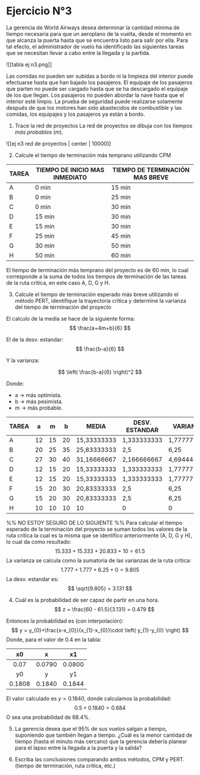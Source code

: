 # Ejercicio N°3
La gerencia de World Airways desea determinar la cantidad mínima de tiempo necesaria para que un aeroplano de la vuelta, desde el momento en que alcanza la puerta hasta que se encuentra listo para salir por ella. Para tal efecto, el administrador de vuelo ha identificado las siguientes tareas que se necesitan llevar a cabo entre la llegada y la partida.

![[tabla ej n3.png]]

Las comidas no pueden ser subidas a bordo ni la limpieza del interior puede efectuarse hasta que han bajado los pasajeros. El equipaje de los pasajeros que parten no puede ser cargado hasta que se ha descargado el equipaje de los que llegan. Los pasajeros no pueden abordar la nave hasta que el interior esté limpio. La prueba de seguridad puede realizarse solamente después de que los motores han sido abastecidos de combustible y las comidas, los equipajes y los pasajeros ya están a bordo.

1. Trace la red de proyectos
La red de proyectos se dibuja con los tiempos *más probables* ($m$).


![[ej n3 red de proyectos | center | 10000]]


2. Calcule el tiempo de terminación más temprano utilizando CPM

| TAREA | TIEMPO DE INICIO MAS INMEDIATO | TIEMPO DE TERMINACIÓN MAS BREVE |
| ----- | ------------------------------ | ------------------------------- |
| A     | 0 min                          | 15 min                          |
| B     | 0 min                          | 25 min                          |
| C     | 0 min                          | 30 min                          |
| D     | 15 min                         | 30 min                          |
| E     | 15 min                         | 30 min                          |
| F     | 25 min                         | 45 min                          |
| G     | 30 min                         | 50 min                          |
| H     | 50 min                         | 60 min                          |
El tiempo de terminación más temprano del proyecto es de 60 min, lo cual corresponde a la suma de todos los tiempos de terminación de las tareas de la ruta critica, en este caso A, D, G y H.

3. Calcule el tiempo de terminación esperado más breve utilizando el método PERT, identifique la trayectoria crítica y determine la varianza del tiempo de terminación del proyecto

El calculo de la media se hace de la siguiente forma:
$$
\frac{a+4m+b}{6}
$$

El de la desv. estandar:
$$
\frac{b-a}{6}
$$

Y la varianza:
$$
$$

$$
\left( \frac{b-a}{6} \right)^2
$$

Donde:
- a -> más optimista.
- b -> más pesimista.
- m -> más probable.

| TAREA | a  | m  | b  | MEDIA       | DESV. ESTANDAR | VARIANZA    |
|-------|----|----|----|-------------|----------------|-------------|
| A     | 12 | 15 | 20 | 15,33333333 | 1,333333333    | 1,777777778 |
| B     | 20 | 25 | 35 | 25,83333333 | 2,5            | 6,25        |
| C     | 27 | 30 | 40 | 31,16666667 | 2,166666667    | 4,694444444 |
| D     | 12 | 15 | 20 | 15,33333333 | 1,333333333    | 1,777777778 |
| E     | 12 | 15 | 20 | 15,33333333 | 1,333333333    | 1,777777778 |
| F     | 15 | 20 | 30 | 20,83333333 | 2,5            | 6,25        |
| G     | 15 | 20 | 30 | 20,83333333 | 2,5            | 6,25        |
| H     | 10 | 10 | 10 | 10          | 0              | 0           |


%% NO ESTOY SEGURO DE LO SIGUIENTE %%
Para calcular el tiempo esperado de la terminación del proyecto se suman todos los valores de la ruta critica la cual es la misma que se identifico anteriormente (A, D, G y H), lo cual da como resultado:
$$
15.333+15.333+20.833+10 = 61.5
$$
La varianza se calcula como la sumatoria de las varianzas de la ruta critica:
$$
1.777+1.777+6.25+0=9.805
$$
La desv. estandar es:
$$
\sqrt{9.805} = 3.131
$$

4. Cuál es la probabilidad de ser capaz de partir en una hora.
$$
z = \frac{60 - 61.5}{3.131} = 0.479
$$

Entonces la probabilidad es (con interpolación):
$$
y = y_{0}+\frac{x-x_{0}}{x_{1}-x_{0}}\cdot \left( y_{1}-y_{0} \right)
$$
Donde, para el valor de 0.4 en la tabla:

|   x0   |   x    |   x1   |
| :----: | :----: | :----: |
|  0.07  | 0.0790 | 0.0800 |
|   y0   |   y    |   y1   |
| 0.1808 | 0.1840 | 0.1844 |
El valor calculado es $y = 0.1840$, donde calculamos la probabilidad:
$$
0.5 + 0.1840 = 0.684
$$
O sea una probabilidad de $68.4\%$.

5. La gerencia desea que el 95% de sus vuelos salgan a tiempo, suponiendo que también llegan a tiempo. ¿Cuál es la menor cantidad de tiempo (hasta el minuto más cercano) que la gerencia debería planear para el lapso entre la llegada a la puerta y la salida?


6. Escriba las conclusiones comparando ambos métodos, CPM y PERT. (tiempo de terminación, ruta crítica, etc.)
